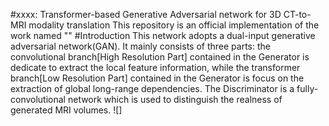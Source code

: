 #xxxx: Transformer-based Generative Adversarial network for 3D CT-to-MRI modality translation
This repository is an official implementation of the work named ""
#Introduction
This network adopts a dual-input generative adversarial network(GAN). 
It mainly consists of three parts:
the convolutional branch[High Resolution Part] contained in the Generator is dedicate to extract the local feature information, 
while the transformer branch[Low Resolution Part] contained in the Generator is focus on the extraction of global long-range dependencies. 
The Discriminator is a fully-convolutional network which is used to distinguish the realness of generated MRI volumes.
![]
